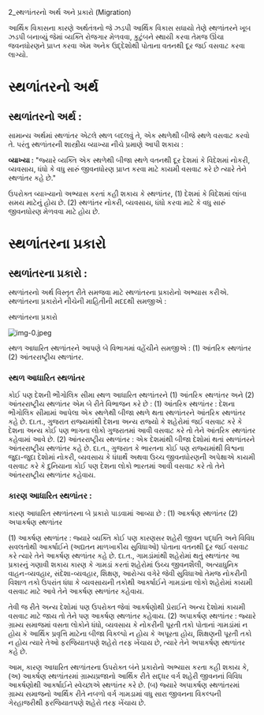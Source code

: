 2_સ્થળાંતરનો અર્થ અને પ્રકારો
(Migration)

આર્થિક વિકાસના કારણે અર્થતંત્રનો જે ઝડપી આર્થિક વિકાસ સધાયો તેણે સ્થળાંતરને ખૂબ ઝડપી બનાવ્યું જેમાં વ્યક્તિ રોજગાર મેળવવા, કુટુંબને સ્થાયી કરવા તેમજ ઊંચા જવનધોરણને પ્રાપ્ત કરવા એમ અનેક ઉદ્દેશોથી પોતાના વતનથી દૂર જઈ વસવાટ કરવા લાગ્યો.

# સ્થળાંતરનો અર્થ
## સ્થળાંતરનો અર્થ :
સામાન્ય અર્થમાં સ્થળાંતર એટલે સ્થળ બદલવું તે, એક સ્થળેથી બીજે સ્થળે વસવાટ કરવો તે. પરંતુ સ્થળાંતરની શાસ્ત્રીય વ્યાખ્યા નીચે પ્રમાણે આપી શકાય :

**વ્યાખ્યા :** "જ્યારે વ્યક્તિ એક સ્થળેથી બીજા સ્થળે વતનથી દૂર દેશમાં કે વિદેશમાં નોકરી, વ્યવસાય, ધંધો કે વધુ સારું જીવનધોરણ પ્રાપ્ત કરવા માટે કાયમી વસવાટ કરે છે ત્યારે તેને સ્થળાંતર કહે છે."

ઉપરોક્ત વ્યાખ્યાનો અભ્યાસ કરતાં કહી શકાય કે સ્થળાંતર,
(1) દેશમાં કે વિદેશમાં લાંબા સમય માટેનું હોય છે.
(2) સ્થળાંતર નોકરી, વ્યવસાય, ધંધો કરવા માટે કે વધુ સારું જીવનધોરણ મેળવવા માટે હોય છે.

# સ્થળાંતરના પ્રકારો
## સ્થળાંતરના પ્રકારો :

સ્થળાંતરનો અર્થ વિસ્તૃત રીતે સમજવા માટે સ્થળાંતરના પ્રકારોનો અભ્યાસ કરીએ. સ્થળાંતરના પ્રકારોને નીચેની માહિતીની મદદથી સમજીએ :

સ્થળાંતરના પ્રકારો

![img-0.jpeg](img-0.jpeg)

સ્થળ આધારિત સ્થળાંતરને આપણે બે વિભાગમાં વહેંચીને સમજીએ : (1) આંતરિક સ્થળાંતર (2) આંતરરાષ્ટ્રીય સ્થળાંતર.

### સ્થળ આધારિત સ્થળાંતર

કોઈ પણ દેશની ભૌગોલિક સીમા સ્થળ આધારિત સ્થળાંતરને (1) આંતરિક સ્થળાંતર અને (2) આંતરરાષ્ટ્રીય સ્થળાંતર એમ બે રીતે વિભાજન કરે છે :
(1) આંતરિક સ્થળાંતર : દેશના ભૌગોલિક સીમામાં આપેલા એક સ્થળેથી બીજા સ્થળે થતા સ્થળાંતરને આંતરિક સ્થળાંતર કહે છે. દા.ત., ગુજરાત રાજ્યમાંથી દેશના અન્ય રાજ્યો કે શહેરોમાં જઈ વસવાટ કરે કે દેશના અન્ય કોઈ પણ ભાગના લોકો ગુજરાતમાં આવી વસવાટ કરે તો તેને આંતરિક સ્થળાંતર કહેવામાં આવે છે.
(2) આંતરરાષ્ટ્રીય સ્થળાંતર : એક દેશમાંથી બીજા દેશોમાં થતાં સ્થળાંતરને આંતરરાષ્ટ્રીય સ્થળાંતર કહે છે. દા.ત., ગુજરાત કે ભારતના કોઈ પણ રાજ્યમાંથી વિશ્વના જુદા-જુદા દેશોમાં નોકરી, વ્યવસાય કે ધંધાર્થે અથવા ઉચ્ચ જીવનધોરણની અપેક્ષાએ કાયમી વસવાટ કરે કે દુનિયાના કોઈ પણ દેશના લોકો ભારતમાં આવી વસવાટ કરે તો તેને આંતરરાષ્ટ્રીય સ્થળાંતર કહેવાય.

### કારણ આધારિત સ્થળાંતર :

કારણ આધારિત સ્થળાંતરના બે પ્રકારો પાડવામાં આવ્યા છે : (1) આકર્ષણ સ્થળાંતર (2) અપાકર્ષણ સ્થળાંતર

(1) આકર્ષણ સ્થળાંતર : જ્યારે વ્યક્તિ કોઈ પણ કારણસર શહેરી જીવન પદ્ધતિ અને વિવિધ સવલતોથી આકર્ષાઈને (અદ્યતન માળખાકીય સુવિધાઓ) પોતાના વતનથી દૂર જઈ વસવાટ કરે ત્યારે તેને આકર્ષણ સ્થળાંતર કહે છે. દા.ત., ગામડાંમાંથી શહેરોમાં થતું સ્થળાંતર આ પ્રકારનું ગણાવી શકાય કારણ કે ગામડાં કરતાં શહેરોમાં ઉચ્ચ જીવનશૈલી, અત્યાધુનિક વાહન-વ્યવહાર, સંદેશા-વ્યવહાર, શિક્ષણ, આરોગ્ય વગેરે જેવી સુવિધાઓ તેમજ નોકરીની વિશાળ તકો ઉપરાંત ધંધા કે વ્યવસાયની તકોથી આકર્ષાઈને ગામડાંના લોકો શહેરોમાં કાયમી વસવાટ માટે આવે તેને આકર્ષણ સ્થળાંતર કહેવાય.

તેવી જ રીતે અન્ય દેશોમાં પણ ઉપરોક્ત જેવાં આકર્ષણોથી પ્રેરાઈને અન્ય દેશોમાં કાયમી વસવાટ માટે જાય તો તેને પણ આકર્ષણ સ્થળાંતર કહેવાય.
(2) અપાકર્ષણ સ્થળાંતર : જ્યારે ગ્રામ્ય સમાજમાં વસતા લોકોને ધંધો, વ્યવસાય કે નોકરીની પૂરતી તકો પોતાનાં ગામડાંમાં ન હોય કે આર્થિક પ્રવૃત્તિ માટેના બીજા વિકલ્પો ન હોય કે અપૂરતા હોય, શિક્ષણની પૂરતી તકો ન હોય ત્યારે તેઓ ફરજિયાતપણે શહેરો તરફ ખેંચાય છે, ત્યારે તેને અપાકર્ષણ સ્થળાંતર કહે છે.

આમ, કારણ આધારિત સ્થળાંતરના ઉપરોક્ત બંને પ્રકારોનો અભ્યાસ કરતા કહી શકાય કે,
(અ) આકર્ષણ સ્થળાંતરમાં ગ્રામ્યપ્રજાનો આર્થિક રીતે સદ્ધર વર્ગ શહેરી જીવનનાં વિવિધ આકર્ષણોથી આકર્ષાઈને સ્વેચ્છાએ સ્થળાંતર કરે છે.
(બ) જ્યારે અપાકર્ષણ સ્થળાંતરમાં ગ્રામ્ય સમાજનો આર્થિક રીતે નબળો વર્ગ ગામડામાં વધુ સારા જીવનના વિકલ્પની ગેરહાજરીથી ફરજિયાતપણે શહેરો તરફ ખેંચાય છે.
